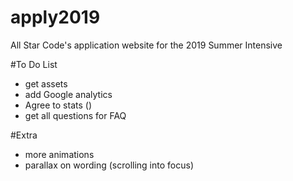 # apply2019
All Star Code's application website for the 2019 Summer Intensive

#To Do List
- get assets
- add Google analytics
- Agree to stats ()
- get all questions for FAQ

#Extra
- more animations
- parallax on wording (scrolling into focus)

